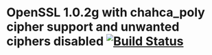# OpenSSL 1.0.2g with chahca_poly cipher support and unwanted ciphers disabled [![Build Status](https://travis-ci.org/frezbo/openssl_mod.svg?branch=master)](https://travis-ci.org/frezbo/openssl_mod)


